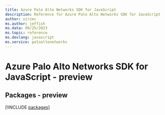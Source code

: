 ```yaml
---
title: Azure Palo Alto Networks SDK for JavaScript
description: Reference for Azure Palo Alto Networks SDK for JavaScript
author: xirzec
ms.author: jeffish
ms.data: 09/25/2023
ms.topic: reference
ms.devlang: javascript
ms.service: paloaltonetworks
---
```

# Azure Palo Alto Networks SDK for JavaScript - preview
## Packages - preview
[!INCLUDE [packages](palo-alto-networks-index.md)]